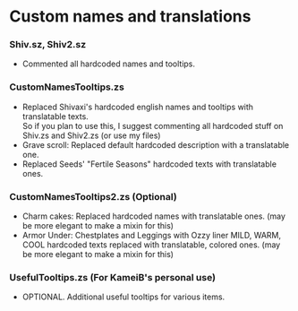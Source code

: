 # Custom names and translations
### Shiv.sz, Shiv2.sz
- Commented all hardcoded names and tooltips.  

### CustomNamesTooltips.zs
- Replaced Shivaxi's hardcoded english names and tooltips with translatable texts.  
  So if you plan to use this, I suggest commenting all hardcoded stuff on Shiv.zs and Shiv2.zs (or use my files)  
- Grave scroll: Replaced default hardcoded description with a translatable one.
- Replaced Seeds' "Fertile Seasons" hardcoded texts with translatable ones.

### CustomNamesTooltips2.zs (Optional)
- Charm cakes: Replaced hardcoded names with translatable ones. (may be more elegant to make a mixin for this)  
- Armor Under: Chestplates and Leggings with Ozzy liner MILD, WARM, COOL hardcoded texts replaced with translatable, colored ones. (may be more elegant to make a mixin for this)

### UsefulTooltips.zs (For KameiB's personal use)
- OPTIONAL. Additional useful tooltips for various items.
